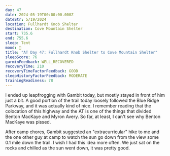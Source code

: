 ```yaml
---
day: 47
date: 2024-05-19T00:00:00.000Z
dateStr: 5/19/2024
location: Fullhardt Knob Shelter
destination: Cove Mountain Shelter
start: 735.6
end: 755.6
sleep: Tent
mood: 🙂
title: "AT Day 47: Fullhardt Knob Shelter to Cove Mountain Shelter"
sleepScore: 76
garminFeedback: WELL_RECOVERED
recoveryTime: 210
recoveryTimeFactorFeedback: GOOD
sleepHistoryFactorFeedback: MODERATE
trainingReadiness: 78
---
```

I ended up leapfrogging with Gambit today, but mostly stayed in front of him just a bit. A good portion of the trail today loosely followed the Blue Ridge Parkway, and it was actually kind of nice. I remember reading that the colocation of this highway and the AT is one of the things that divided Benton MacKaye and Myron Avery. So far, at least, I can't see why Benton MacKaye was pissed.

After camp chores, Gambit suggested an "extracurricular" hike to me and the one other guy at camp to watch the sun go down from the view some 0.1 mile down the trail. I wish I had this idea more often. We just sat on the rocks and chilled as the sun went down, it was pretty good.
